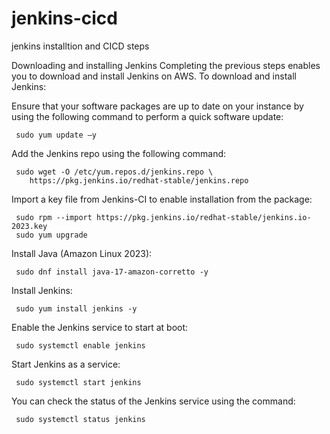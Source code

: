 # jenkins-cicd
jenkins installtion and CICD steps

Downloading and installing Jenkins
Completing the previous steps enables you to download and install Jenkins on AWS. To download and install Jenkins:

Ensure that your software packages are up to date on your instance by using the following command to perform a quick software update:
```
 sudo yum update –y
```
Add the Jenkins repo using the following command:
```
 sudo wget -O /etc/yum.repos.d/jenkins.repo \
    https://pkg.jenkins.io/redhat-stable/jenkins.repo
```

Import a key file from Jenkins-CI to enable installation from the package:
```
 sudo rpm --import https://pkg.jenkins.io/redhat-stable/jenkins.io-2023.key
 sudo yum upgrade
```

Install Java (Amazon Linux 2023):
```
 sudo dnf install java-17-amazon-corretto -y
```
Install Jenkins:
```
 sudo yum install jenkins -y
```
Enable the Jenkins service to start at boot:
```
 sudo systemctl enable jenkins
```
Start Jenkins as a service:
```
 sudo systemctl start jenkins
```
You can check the status of the Jenkins service using the command:
```
 sudo systemctl status jenkins
```